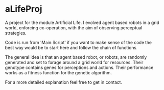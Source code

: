 # aLifeProj
A project for the module Artificial Life. I evolved agent based robots in a grid world, enforcing co-operation, with the aim of observing perceptual strategies.

Code is run from 'Main Script' if you want to make sense of the code the best way would be to start here and follow the chain of functions.

The general idea is that an agent based robot, or robots, are randomly generated and set to forage around a grid world for resources. Their genotype contains genes for perceptions and actions. Their performance works as a fitness function for the genetic algorithm. 

For a more detailed explanation feel free to get in contact.
